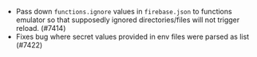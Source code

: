 - Pass down `functions.ignore` values in `firebase.json` to functions emulator so that supposedly ignored directories/files will not trigger reload. (#7414)
- Fixes bug where secret values provided in env files were parsed as list (#7422)
